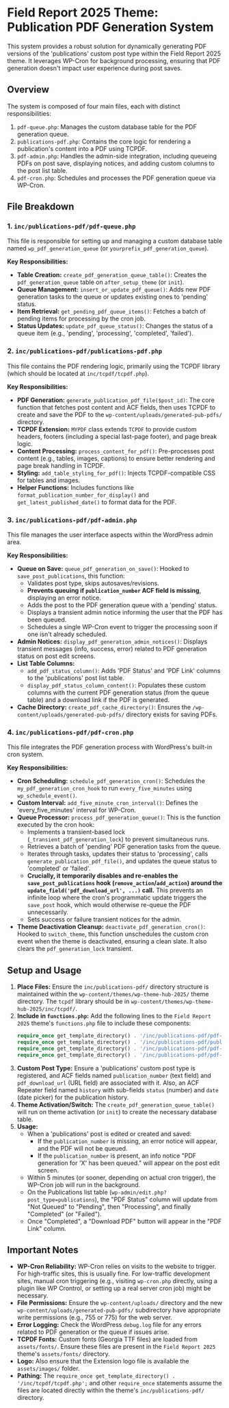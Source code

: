 # Field Report 2025 Theme: Publication PDF Generation System

This system provides a robust solution for dynamically generating PDF versions of the 'publications' custom post type within the Field Report 2025 theme. It leverages WP-Cron for background processing, ensuring that PDF generation doesn't impact user experience during post saves.

## Overview

The system is composed of four main files, each with distinct responsibilities:
1.  `pdf-queue.php`: Manages the custom database table for the PDF generation queue.
2.  `publications-pdf.php`: Contains the core logic for rendering a publication's content into a PDF using TCPDF.
3.  `pdf-admin.php`: Handles the admin-side integration, including queueing PDFs on post save, displaying notices, and adding custom columns to the post list table.
4.  `pdf-cron.php`: Schedules and processes the PDF generation queue via WP-Cron.

## File Breakdown

### 1. `inc/publications-pdf/pdf-queue.php`
This file is responsible for setting up and managing a custom database table named `wp_pdf_generation_queue` (or `yourprefix_pdf_generation_queue`).

**Key Responsibilities:**
* **Table Creation:** `create_pdf_generation_queue_table()`: Creates the `pdf_generation_queue` table on `after_setup_theme` (or `init`).
* **Queue Management:** `insert_or_update_pdf_queue()`: Adds new PDF generation tasks to the queue or updates existing ones to 'pending' status.
* **Item Retrieval:** `get_pending_pdf_queue_items()`: Fetches a batch of pending items for processing by the cron job.
* **Status Updates:** `update_pdf_queue_status()`: Changes the status of a queue item (e.g., 'pending', 'processing', 'completed', 'failed').

### 2. `inc/publications-pdf/publications-pdf.php`
This file contains the PDF rendering logic, primarily using the TCPDF library (which should be located at `inc/tcpdf/tcpdf.php`).

**Key Responsibilities:**
* **PDF Generation:** `generate_publication_pdf_file($post_id)`: The core function that fetches post content and ACF fields, then uses TCPDF to create and save the PDF to the `wp-content/uploads/generated-pub-pdfs/` directory.
* **TCPDF Extension:** `MYPDF` class extends `TCPDF` to provide custom headers, footers (including a special last-page footer), and page break logic.
* **Content Processing:** `process_content_for_pdf()`: Pre-processes post content (e.g., tables, images, captions) to ensure better rendering and page break handling in TCPDF.
* **Styling:** `add_table_styling_for_pdf()`: Injects TCPDF-compatible CSS for tables and images.
* **Helper Functions:** Includes functions like `format_publication_number_for_display()` and `get_latest_published_date()` to format data for the PDF.

### 3. `inc/publications-pdf/pdf-admin.php`
This file manages the user interface aspects within the WordPress admin area.

**Key Responsibilities:**
* **Queue on Save:** `queue_pdf_generation_on_save()`: Hooked to `save_post_publications`, this function:
    * Validates post type, skips autosaves/revisions.
    * **Prevents queuing if `publication_number` ACF field is missing**, displaying an error notice.
    * Adds the post to the PDF generation queue with a 'pending' status.
    * Displays a transient admin notice informing the user that the PDF has been queued.
    * Schedules a single WP-Cron event to trigger the processing soon if one isn't already scheduled.
* **Admin Notices:** `display_pdf_generation_admin_notices()`: Displays transient messages (info, success, error) related to PDF generation status on post edit screens.
* **List Table Columns:**
    * `add_pdf_status_column()`: Adds 'PDF Status' and 'PDF Link' columns to the 'publications' post list table.
    * `display_pdf_status_column_content()`: Populates these custom columns with the current PDF generation status (from the queue table) and a download link if the PDF is generated.
* **Cache Directory:** `create_pdf_cache_directory()`: Ensures the `/wp-content/uploads/generated-pub-pdfs/` directory exists for saving PDFs.

### 4. `inc/publications-pdf/pdf-cron.php`
This file integrates the PDF generation process with WordPress's built-in cron system.

**Key Responsibilities:**
* **Cron Scheduling:** `schedule_pdf_generation_cron()`: Schedules the `my_pdf_generation_cron_hook` to run `every_five_minutes` using `wp_schedule_event()`.
* **Custom Interval:** `add_five_minute_cron_interval()`: Defines the 'every_five_minutes' interval for WP-Cron.
* **Queue Processor:** `process_pdf_generation_queue()`: This is the function executed by the cron hook:
    * Implements a transient-based lock (`_transient_pdf_generation_lock`) to prevent simultaneous runs.
    * Retrieves a batch of 'pending' PDF generation tasks from the queue.
    * Iterates through tasks, updates their status to 'processing', calls `generate_publication_pdf_file()`, and updates the queue status to 'completed' or 'failed'.
    * **Crucially, it temporarily disables and re-enables the `save_post_publications` hook (`remove_action`/`add_action`) around the `update_field('pdf_download_url', ...)` call.** This prevents an infinite loop where the cron's programmatic update triggers the `save_post` hook, which would otherwise re-queue the PDF unnecessarily.
    * Sets success or failure transient notices for the admin.
* **Theme Deactivation Cleanup:** `deactivate_pdf_generation_cron()`: Hooked to `switch_theme`, this function unschedules the custom cron event when the theme is deactivated, ensuring a clean slate. It also clears the `pdf_generation_lock` transient.

## Setup and Usage

1.  **Place Files:** Ensure the `inc/publications-pdf/` directory structure is maintained within the `wp-content/themes/wp-theme-hub-2025/` theme directory. The `tcpdf` library should be in `wp-content/themes/wp-theme-hub-2025/inc/tcpdf/`.
2.  **Include in `functions.php`:** Add the following lines to the `Field Report 2025` theme's `functions.php` file to include these components:
    ```php
    require_once get_template_directory() . '/inc/publications-pdf/pdf-queue.php';
    require_once get_template_directory() . '/inc/publications-pdf/publications-pdf.php';
    require_once get_template_directory() . '/inc/publications-pdf/pdf-admin.php';
    require_once get_template_directory() . '/inc/publications-pdf/pdf-cron.php';
    ```
3.  **Custom Post Type:** Ensure a 'publications' custom post type is registered, and ACF fields named `publication_number` (text field) and `pdf_download_url` (URL field) are associated with it. Also, an ACF Repeater field named `history` with sub-fields `status` (number) and `date` (date picker) for the publication history.
4.  **Theme Activation/Switch:** The `create_pdf_generation_queue_table()` will run on theme activation (or `init`) to create the necessary database table.
5.  **Usage:**
    * When a 'publications' post is edited or created and saved:
        * If the `publication_number` is missing, an error notice will appear, and the PDF will not be queued.
        * If the `publication_number` is present, an info notice "PDF generation for 'X' has been queued." will appear on the post edit screen.
    * Within 5 minutes (or sooner, depending on actual cron trigger), the WP-Cron job will run in the background.
    * On the Publications list table (`wp-admin/edit.php?post_type=publications`), the "PDF Status" column will update from "Not Queued" to "Pending", then "Processing", and finally "Completed" (or "Failed").
    * Once "Completed", a "Download PDF" button will appear in the "PDF Link" column.

## Important Notes

* **WP-Cron Reliability:** WP-Cron relies on visits to the website to trigger. For high-traffic sites, this is usually fine. For low-traffic development sites, manual cron triggering (e.g., visiting `wp-cron.php` directly, using a plugin like WP Crontrol, or setting up a real server cron job) might be necessary.
* **File Permissions:** Ensure the `wp-content/uploads/` directory and the new `wp-content/uploads/generated-pub-pdfs/` subdirectory have appropriate write permissions (e.g., 755 or 775) for the web server.
* **Error Logging:** Check the WordPress `debug.log` file for any errors related to PDF generation or the queue if issues arise.
* **TCPDF Fonts:** Custom fonts (Georgia TTF files) are loaded from `assets/fonts/`. Ensure these files are present in the `Field Report 2025` theme's `assets/fonts/` directory.
* **Logo:** Also ensure that the Extension logo file is available the `assets/images/` folder.
* **Pathing:** The `require_once get_template_directory() . '/inc/tcpdf/tcpdf.php';` and other `require_once` statements assume the files are located directly within the theme's `inc/publications-pdf/` directory.